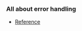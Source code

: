 ### All about error handling

* [Reference](https://www.programiz.com/golang/errors#:~:text=Custom%20Errors%20in%20Golang,error%20interface%20in%20a%20struct.&text=Here%2C%20the%20Error()%20method,method%20on%20a%20Go%20struct.)
